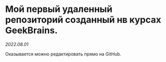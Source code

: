 # Мой первый удаленный репозиторий созданный нв курсах GeekBrains.
*2022.08.01*

Оказывается можно редактировать прямо на GitHub.
